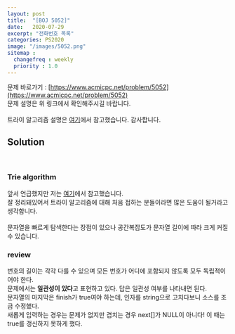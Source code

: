 ```yaml
---
layout: post
title:  "[BOJ 5052]"
date:   2020-07-29
excerpt: "전화번호 목록"
categories: PS2020
image: "/images/5052.png"
sitemap :
  changefreq : weekly
  priority : 1.0
---
```

문제 바로가기 : [https://www.acmicpc.net/problem/5052](https://www.acmicpc.net/problem/5052)<br>
문제 설명은 위 링크에서 확인해주시길 바랍니다.<br>
<br>
트라이 알고리즘 설명은 [여기](https://jason9319.tistory.com/129)에서 참고했습니다. 감사합니다.<br>
## Solution
<script src="https://gist.github.com/yooniversal/1542f95c24f04b0b86abac0b4305600e.js"></script>
<br>

### Trie algorithm
앞서 언급했지만 저는 [여기](https://jason9319.tistory.com/129)에서 참고했습니다.<br>
잘 정리돼있어서 트라이 알고리즘에 대해 처음 접하는 분들이라면 많은 도움이 될거라고 생각합니다.<br>
<br>
문자열을 빠르게 탐색한다는 장점이 있으나 공간복잡도가 문자열 길이에 따라 크게 커질 수 있습니다.
### review
번호의 길이는 각각 다를 수 있으며 모든 번호가 어디에 포함되지 않도록 모두 독립적이어야 한다.<br>
문제에서는 <strong>일관성이 있다</strong>고 표현하고 있다. 답은 일관성 여부를 나타내면 된다.<br>
문자열의 마지막은 finish가 true여야 하는데, 인자를 string으로 고치다보니 소스를 조금 수정했다.<br>
새롭게 입력하는 경우는 문제가 없지만 겹치는 경우 next[]가 NULL이 아니다! 이 때는 true를 갱신하지 못하게 했다.

<script src="https://utteranc.es/client.js"
        repo="yooniversal/blog-comments"
        issue-term="pathname"
        theme="github-light"
        crossorigin="anonymous"
        async>
</script>
